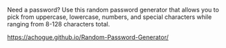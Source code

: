 Need a password? Use this random password generator that allows you to pick from uppercase, lowercase, numbers, and special characters while ranging from 8-128 characters total.

https://achogue.github.io/Random-Password-Generator/




